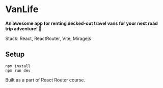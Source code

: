 # VanLife

**An awesome app for renting decked-out travel vans for your next road trip adventure! 🚐**    


Stack: React, ReactRouter, Vite, Miragejs 
 
## Setup   
 ```npm install```  
 ```npm run dev```

Built as a part of React Router course.  
